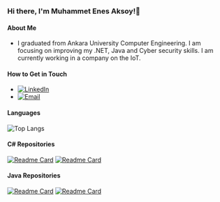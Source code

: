 ### Hi there, I'm Muhammet Enes Aksoy!👋

#### About Me
-  I graduated from Ankara University Computer Engineering. I am focusing on improving my .NET, Java and Cyber security skills. I am currently working in a company on the IoT.

#### How to Get in Touch
- [![LinkedIn](https://img.shields.io/badge/-LinkedIn-blue?style=flat&logo=Linkedin&logoColor=white)][linkedin] 
- [![Email](https://img.shields.io/badge/Email-D14836?style=flat-square&logo=Gmail&logoColor=white)][email]

[linkedin]: https://github.com/muhammet-enes-aksoy/
[email]: mailto:muhammed_enes43@hotmail.com


#### Languages 
![Top Langs](https://github-readme-stats.vercel.app/api/top-langs/?username=muhammet-enes-aksoy&layout=compact&theme=radical) 

#### C# Repositories

[![Readme Card](https://github-readme-stats.vercel.app/api/pin/?username=muhammet-enes-aksoy&show_owner=true&theme=tokyonight&repo=Bank-Management-System)](https://github.com/muhammet-enes-aksoy/Bank-Management-System)
[![Readme Card](https://github-readme-stats.vercel.app/api/pin/?username=muhammet-enes-aksoy&show_owner=true&theme=tokyonight&repo=Book-Store)](https://github.com/muhammet-enes-aksoy/Book-Store)

#### Java Repositories
[![Readme Card](https://github-readme-stats.vercel.app/api/pin/?username=muhammet-enes-aksoy&show_owner=true&theme=tokyonight&repo=FlightSearchAPI)](https://github.com/muhammet-enes-aksoy/FlightSearchAPI)
[![Readme Card](https://github-readme-stats.vercel.app/api/pin/?username=muhammet-enes-aksoy&show_owner=true&theme=tokyonight&repo=Pool-Automation-System)](https://github.com/muhammet-enes-aksoy/Pool-Automation-System)


